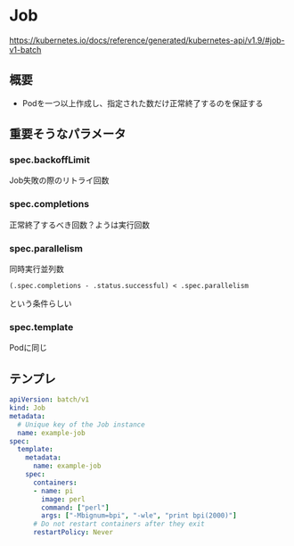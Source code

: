 
# Job

https://kubernetes.io/docs/reference/generated/kubernetes-api/v1.9/#job-v1-batch

## 概要

- Podを一つ以上作成し、指定された数だけ正常終了するのを保証する

## 重要そうなパラメータ

### spec.backoffLimit

Job失敗の際のリトライ回数

### spec.completions

正常終了するべき回数？ようは実行回数

### spec.parallelism

同時実行並列数

`(.spec.completions - .status.successful) < .spec.parallelism`

という条件らしい

### spec.template

Podに同じ

## テンプレ

```yaml
apiVersion: batch/v1
kind: Job
metadata:
  # Unique key of the Job instance
  name: example-job
spec:
  template:
    metadata:
      name: example-job
    spec:
      containers:
      - name: pi
        image: perl
        command: ["perl"]
        args: ["-Mbignum=bpi", "-wle", "print bpi(2000)"]
      # Do not restart containers after they exit
      restartPolicy: Never
```